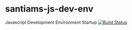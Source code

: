 # santiams-js-dev-env
Javascript Development Environment Startup
[![Build Status](https://travis-ci.org/monket/santiams-js-dev-env.svg?branch=master)](https://travis-ci.org/monket/santiams-js-dev-env.svg?branch=master)